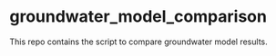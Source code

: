 # groundwater_model_comparison
This repo contains the script to compare groundwater model results. 
